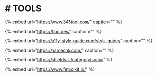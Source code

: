 # \# TOOLS

{% embed url="https://www.345tool.com/" caption="" %}

{% embed url="https://1loc.dev/" caption="" %}

{% embed url="https://a11y-style-guide.com/style-guide/" caption="" %}

{% embed url="https://namechk.com/" caption="" %}

{% embed url="https://shields.io/category/social" %}

{% embed url="https://www.fetoolkit.io/" %}
